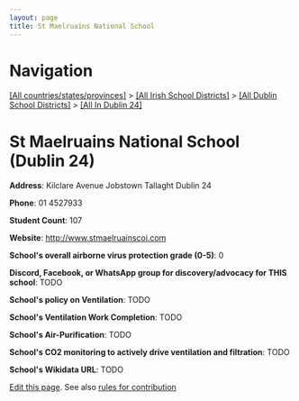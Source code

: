```yaml
---
layout: page
title: St Maelruains National School
---
```

# Navigation

[[All countries/states/provinces]](../../../..) > [[All Irish School Districts]](../../..) > [[All Dublin School Districts]](../..) > [[All In Dublin 24]](..)

# St Maelruains National School (Dublin 24)

**Address**: Kilclare Avenue Jobstown Tallaght Dublin 24

**Phone**: 01 4527933

**Student Count**: 107

**Website**: <http://www.stmaelruainscoi.com>

**School's overall airborne virus protection grade (0-5)**: 0

**Discord, Facebook, or WhatsApp group for discovery/advocacy for THIS school**: TODO

**School's policy on Ventilation**: TODO

**School's Ventilation Work Completion**: TODO

**School's Air-Purification**: TODO

**School's CO2 monitoring to actively drive ventilation and filtration**: TODO

**School's Wikidata URL**: TODO


[Edit this page](https://github.com/ventilate-schools/Ireland/edit/main/./Dublin_24/St_Maelruains_National_School.md). See also [rules for contribution](../../../contribution-rules/)
